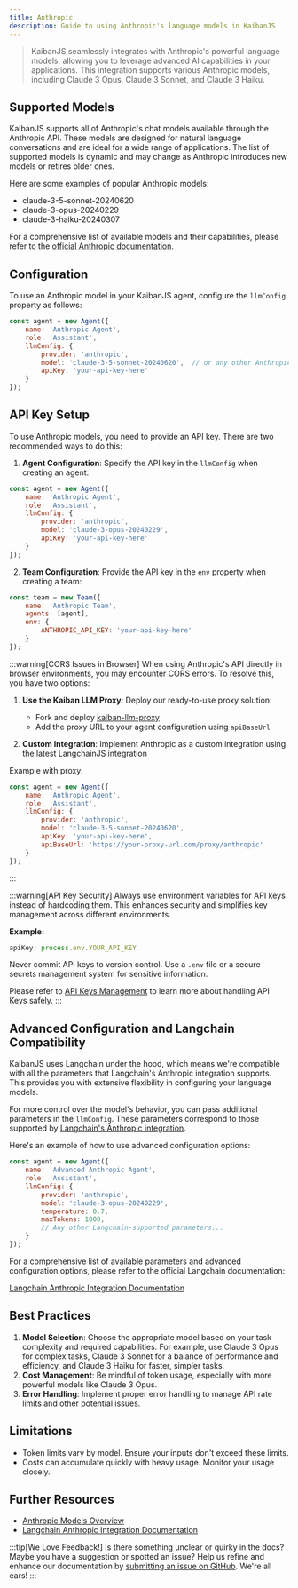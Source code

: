 ```yaml
---
title: Anthropic
description: Guide to using Anthropic's language models in KaibanJS
---
```


> KaibanJS seamlessly integrates with Anthropic's powerful language models, allowing you to leverage advanced AI capabilities in your applications. This integration supports various Anthropic models, including Claude 3 Opus, Claude 3 Sonnet, and Claude 3 Haiku.

## Supported Models

KaibanJS supports all of Anthropic's chat models available through the Anthropic API. These models are designed for natural language conversations and are ideal for a wide range of applications. The list of supported models is dynamic and may change as Anthropic introduces new models or retires older ones.

Here are some examples of popular Anthropic models:

- claude-3-5-sonnet-20240620
- claude-3-opus-20240229
- claude-3-haiku-20240307

For a comprehensive list of available models and their capabilities, please refer to the [official Anthropic documentation](https://docs.anthropic.com/en/docs/about-claude/models).

## Configuration

To use an Anthropic model in your KaibanJS agent, configure the `llmConfig` property as follows:

```javascript
const agent = new Agent({
    name: 'Anthropic Agent',
    role: 'Assistant',
    llmConfig: {
        provider: 'anthropic',
        model: 'claude-3-5-sonnet-20240620',  // or any other Anthropic model
        apiKey: 'your-api-key-here'
    }
});
```

## API Key Setup

To use Anthropic models, you need to provide an API key. There are two recommended ways to do this:

1. **Agent Configuration**: Specify the API key in the `llmConfig` when creating an agent:

```javascript
const agent = new Agent({
    name: 'Anthropic Agent',
    role: 'Assistant',
    llmConfig: {
        provider: 'anthropic',
        model: 'claude-3-opus-20240229',
        apiKey: 'your-api-key-here'
    }
});
```

2. **Team Configuration**: Provide the API key in the `env` property when creating a team:

```javascript
const team = new Team({
    name: 'Anthropic Team',
    agents: [agent],
    env: {
        ANTHROPIC_API_KEY: 'your-api-key-here'
    }
});
```

:::warning[CORS Issues in Browser]
When using Anthropic's API directly in browser environments, you may encounter CORS errors. To resolve this, you have two options:

1. **Use the Kaiban LLM Proxy**: Deploy our ready-to-use proxy solution:
   - Fork and deploy [kaiban-llm-proxy](https://github.com/kaiban-ai/kaiban-llm-proxy)
   - Add the proxy URL to your agent configuration using `apiBaseUrl`

2. **Custom Integration**: Implement Anthropic as a custom integration using the latest LangchainJS integration

Example with proxy:
```javascript
const agent = new Agent({
    name: 'Anthropic Agent',
    role: 'Assistant',
    llmConfig: {
        provider: 'anthropic',
        model: 'claude-3-5-sonnet-20240620',
        apiKey: 'your-api-key-here',
        apiBaseUrl: 'https://your-proxy-url.com/proxy/anthropic'
    }
});
```
:::

:::warning[API Key Security]
Always use environment variables for API keys instead of hardcoding them. This enhances security and simplifies key management across different environments.

**Example:**
```javascript
apiKey: process.env.YOUR_API_KEY
```

Never commit API keys to version control. Use a `.env` file or a secure secrets management system for sensitive information.

Please refer to [API Keys Management](/how-to/API%20Key%20Management) to learn more about handling API Keys safely.
:::

## Advanced Configuration and Langchain Compatibility

KaibanJS uses Langchain under the hood, which means we're compatible with all the parameters that Langchain's Anthropic integration supports. This provides you with extensive flexibility in configuring your language models.

For more control over the model's behavior, you can pass additional parameters in the `llmConfig`. These parameters correspond to those supported by [Langchain's Anthropic integration](https://js.langchain.com/docs/integrations/chat/anthropic/).

Here's an example of how to use advanced configuration options:

```javascript
const agent = new Agent({
    name: 'Advanced Anthropic Agent',
    role: 'Assistant',
    llmConfig: {
        provider: 'anthropic',
        model: 'claude-3-opus-20240229',
        temperature: 0.7,
        maxTokens: 1000,
        // Any other Langchain-supported parameters...
    }
});
```

For a comprehensive list of available parameters and advanced configuration options, please refer to the official Langchain documentation:

[Langchain Anthropic Integration Documentation](https://js.langchain.com/docs/integrations/chat/anthropic/)

## Best Practices

1. **Model Selection**: Choose the appropriate model based on your task complexity and required capabilities. For example, use Claude 3 Opus for complex tasks, Claude 3 Sonnet for a balance of performance and efficiency, and Claude 3 Haiku for faster, simpler tasks.
2. **Cost Management**: Be mindful of token usage, especially with more powerful models like Claude 3 Opus.
3. **Error Handling**: Implement proper error handling to manage API rate limits and other potential issues.

## Limitations

- Token limits vary by model. Ensure your inputs don't exceed these limits.
- Costs can accumulate quickly with heavy usage. Monitor your usage closely.

## Further Resources

- [Anthropic Models Overview](https://docs.anthropic.com/en/docs/about-claude/models)
- [Langchain Anthropic Integration Documentation](https://js.langchain.com/docs/integrations/chat/anthropic/)

:::tip[We Love Feedback!]
Is there something unclear or quirky in the docs? Maybe you have a suggestion or spotted an issue? Help us refine and enhance our documentation by [submitting an issue on GitHub](https://github.com/kaiban-ai/KaibanJS/issues). We're all ears!
:::